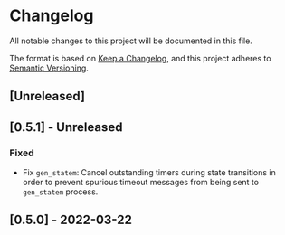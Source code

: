 # Changelog
All notable changes to this project will be documented in this file.

The format is based on [Keep a Changelog](https://keepachangelog.com/en/1.0.0/),
and this project adheres to [Semantic Versioning](https://semver.org/spec/v2.0.0.html).

## [Unreleased]

## [0.5.1] - Unreleased
 ### Fixed
 - Fix `gen_statem`: Cancel outstanding timers during state transitions in
   order to prevent spurious timeout messages from being sent to `gen_statem`
   process.

## [0.5.0] - 2022-03-22
